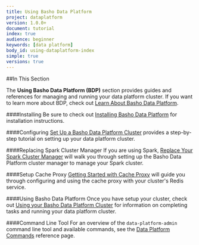 ```yaml
---
title: Using Basho Data Platform
project: dataplatform
version: 1.0.0+
document: tutorial
index: true
audience: beginner
keywords: [data platform]
body_id: using-dataplatform-index
simple: true
versions: true
---
```


[bdp install]: LINK
[bdp config]: LINK
[bdp cluster manager]: LINK
[cache proxy config]: LINK
[using bdp]: LINK
[bdp cli]: LINK
[learn bdp index]: LINK

##In This Section

The **Using Basho Data Platform (BDP)**  section provides guides and references for managing and running your data platform cluster. If you want to learn more about BDP, check out [Learn About Basho Data Platform][learn bdp index].

####Installing
Be sure to check out [Installing Basho Data Platform][bdp install] for installation instructions.

####Configuring
[Set Up a Basho Data Platform Cluster][bdp config] provides a step-by-step tutorial on setting up your data platform cluster.

####Replacing Spark Cluster Manager
If you are using Spark, [Replace Your Spark Cluster Manager][bdp cluster manager] will walk you through setting up the Basho Data Platform  cluster manager to manage your Spark cluster.

####Setup Cache Proxy
[Getting Started with Cache Proxy][cache proxy config] will guide you through configuring and using the cache proxy with your cluster's Redis service.

####Using Basho Data Platform
Once you have setup your cluster, check out [Using your Basho Data Platform Cluster][using bdp] for information on completing tasks and running your data platform cluster.

####Command Line Tool
For an overview of the `data-platform-admin` command line tool and available commands, see the  [Data Platform Commands][bdp cli] reference page.

